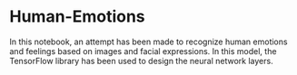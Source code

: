 # Human-Emotions
In this notebook, an attempt has been made to recognize human emotions and feelings based on images and facial expressions. In this model, the TensorFlow library has been used to design the neural network layers.

